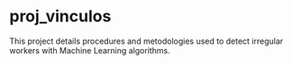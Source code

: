 # proj_vinculos

This project details procedures and metodologies used to detect irregular workers with Machine Learning algorithms.
